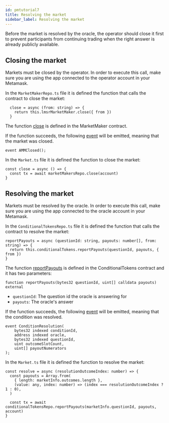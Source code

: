 ```yaml
---
id: pmtutorial7
title: Resolving the market
sidebar_label: Resolving the market
---
```


Before the market is resolved by the oracle, the operator should close it first to prevent participants from continuing trading when the right answer is already publicly available.

## Closing the market

Markets must be closed by the operator. In order to execute this call, make sure you are using the app connected to the operator account in your Metamask.

In the `MarketMakerRepo.ts` file it is defined the function that calls the contract to close the market:
```
  close = async (from: string) => {
    return this.lmsrMarketMaker.close({ from })
  }
```

The function [close](https://github.com/gnosis/conditional-tokens-market-makers/blob/master/contracts/MarketMaker.sol#L111) is defined in the MarketMaker contract.

If the function succeeds, the following [event](https://github.com/gnosis/conditional-tokens-market-makers/blob/master/contracts/MarketMaker.sol#L25) will be emitted, meaning that the market was closed.

```
event AMMClosed();
```

In the `Market.ts` file it is defined the function to close the market:
```
const close = async () => {
  const tx = await marketMakersRepo.close(account)
}
```

## Resolving the market

Markets must be resolved by the oracle. In order to execute this call, make sure you are using the app connected to the oracle account in your Metamask.

In the `ConditionalTokensRepo.ts` file it is defined the function that calls the contract to resolve the market:
```
reportPayouts = async (questionId: string, payouts: number[], from: string) => {
  return this.conditionalTokens.reportPayouts(questionId, payouts, { from })
}
```

The function [reportPayouts](https://github.com/gnosis/conditional-tokens-contracts/blob/master/contracts/ConditionalTokens.sol#L78) is defined in the ConditionalTokens contract and it has two parameters:
```
function reportPayouts(bytes32 questionId, uint[] calldata payouts) external
```
- `questionId`: The question id the oracle is answering for
- `payouts`: The oracle's answer

If the function succeeds, the following [event](https://github.com/gnosis/conditional-tokens-contracts/blob/master/contracts/ConditionalTokens.sol#L20) will be emitted, meaning that the condition was resolved.

```
event ConditionResolution(
    bytes32 indexed conditionId,
    address indexed oracle,
    bytes32 indexed questionId,
    uint outcomeSlotCount,
    uint[] payoutNumerators
);
```

In the `Market.ts` file it is defined the function to resolve the market:
```
const resolve = async (resolutionOutcomeIndex: number) => {
  const payouts = Array.from(
    { length: marketInfo.outcomes.length },
    (value: any, index: number) => (index === resolutionOutcomeIndex ? 1 : 0),
  )

  const tx = await conditionalTokensRepo.reportPayouts(marketInfo.questionId, payouts, account)
}
```
